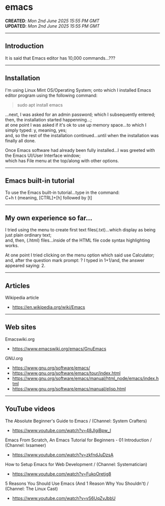 # emacs

**CREATED**: *Mon 2nd June 2025 15:55 PM GMT*  
**UPDATED**: *Mon 2nd June 2025 15:55 PM GMT*  

-----

## Introduction

It is said that Emacs editor has 10,000 commands...???

-----

## Installation

I'm using Linux Mint OS/Operating System; onto which I installed Emacs editor program using the following command:

> sudo apt install emacs

...next, I was asked for an admin password; which I subsequently entered;   
then, the installation started happenning...;  
at one point I was asked if it's ok to use up memory space...to which I simply typed: y, meaning, yes;  
and, so the rest of the installation continued...until when the installation was finally all done.  

Once Emacs software had already been fully installed...I was greeted with the Emacs UI/User Interface window;  
which has File menu at the top/along with other options.  

-----

## Emacs built-in tutorial

To use the Emacs built-in tutorial...type in the command:  
C+h t (meaning, [CTRL]+[h] followed by [t]

-----

## My own experience so far...

I tried using the menu to create first text files(.txt)...which display as being just plain ordinary text;      
and, then, (.html) files...inside of the HTML file code syntax highlighting works.  

At one point I tried clicking on the menu option which said use Calculator;  
and, after the question mark prompt: ? I typed in 1+1/and, the answer appeared saying: 2.  

-----

## Articles

Wikipedia article  
- https://en.wikipedia.org/wiki/Emacs  

-----

## Web sites

Emacswiki.org  
- https://www.emacswiki.org/emacs/GnuEmacs  

GNU.org  
- https://www.gnu.org/software/emacs/  
- https://www.gnu.org/software/emacs/tour/index.html
- https://www.gnu.org/software/emacs/manual/html_node/emacs/index.html  
- https://www.gnu.org/software/emacs/manual/elisp.html

-----

## YouTube videos

The Absolute Beginner's Guide to Emacs / (Channel: System Crafters)  
- https://www.youtube.com/watch?v=48JlgiBpw_I

Emacs From Scratch, An Emacs Tutorial for Beginners - 01 Introduction / (Channel: Ixsameer)  
- https://www.youtube.com/watch?v=zkfndJuDzsA

How to Setup Emacs for Web Development / (Channel: Systematician)  
- https://www.youtube.com/watch?v=FukoOretjg8  

5 Reasons You Should Use Emacs (And 1 Reason Why You Shouldn't) / (Channel: The Linux Cast)  
- https://www.youtube.com/watch?v=vS6UqZvJbbU  
  
